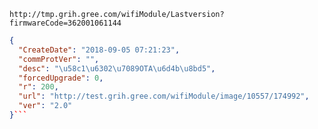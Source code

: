 `http://tmp.grih.gree.com/wifiModule/Lastversion?firmwareCode=362001061144`

```json
{
  "CreateDate": "2018-09-05 07:21:23",
  "commProtVer": "",
  "desc": "\u58c1\u6302\u7089OTA\u6d4b\u8bd5",
  "forcedUpgrade": 0,
  "r": 200,
  "url": "http://test.grih.gree.com/wifiModule/image/10557/174992",
  "ver": "2.0"
}```
